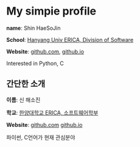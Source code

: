 My simpie profile
====================

__name__: Shin HaeSoJin 

__School__: [Hanyang Univ ERICA, Division of Software]

__Website__: [github.com], [github.io]

Interested in Python, C

  [github.com]: https://github.com/Naserume/  "My github"
  [github.io]: https://naserume.github.io/  "My github"
  [Hanyang Univ ERICA, Division of Software]: http://sw.hanyang.ac.kr/eng/ "School Website"
  [한양대학교 ERICA, 소프트웨어학부]: http://sw.hanyang.ac.kr/ "학교 홈페이지"

간단한 소개
---------------------

**이름**: 신 해소진 

**학교**: [한양대학교 ERICA, 소프트웨어학부]

**Website**: [github.com] [github.io] 

파이썬, C언어가 현재 관심분야
